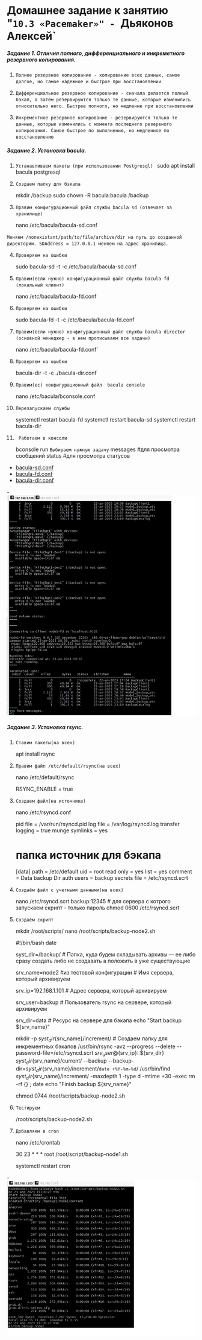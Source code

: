 # Домашнее задание к занятию "`10.3 «Pacemaker»" - `Дьяконов Алексей`



##### Задание 1. Отличия  полного, дифференциального и инкреметного резервного копирования.

1. `Полное резервное копирование - копирование всех данных, самое долгое, но самое надежное и быстрое при восстановлении`

2. `Дифференциальное резервное копирование - сначала делается полный бэкап, а затем резервируются только те данные, которые изменились относительно него. Быстрее полного, но медленне при восстановлении `

3. `Инкрементное резервное копирование - резервируются только те данные, которые изменились с момента последнего резервного копирования. Самое быстрое по выполнению, но медленное по восстановлению`

##### Задание 2. Установка bacula.

1. `Устанавливаем пакеты (при использовании Postgresql) `
    sudo apt install bacula postgresql

2. `Создаем папку для бэкапа`

    mkdir /backup
    sudo chown -R bacula:bacula /backup

3. `Правим конфигурационный файл службы bacula sd (отвечает за хранилище)`

    nano /etc/bacula/bacula-sd.conf

`Меняем /nonexistant/path/to/file/archive/dir на путь до созданной директории. SDAddress = 127.0.0.1 меняем на адрес хранилища.` 

4. `Проверяем на ошибки`

    sudo bacula-sd -t -c /etc/bacula/bacula-sd.conf

5. `Правим(если нужно) конфигурационный файл службы bacula fd (локальный клиент) `

    nano /etc/bacula/bacula-fd.conf

6. `Проверяем на ошибки`

    sudo bacula-fd -t -c /etc/bacula/bacula-fd.conf

7. `Правим(если нужно) конфигурационный файл службы bacula director (основной менеджер - в нем прописываем все задачи) `

    nano /etc/bacula/bacula-fd.conf`


8. `Проверяем на ошибки`

    bacula-dir -t -c ./bacula-dir.conf

9. `Правим(ес) конфигурационный файл  bacula console `

    nano /etc/bacula/bconsole.conf


10. `Перезапускаем службы`

    systemctl restart bacula-fd
    systemctl restart bacula-sd
    systemctl restart bacula-dir

11. ` Работаем в консоли`

    bconsole
    run
    `Выбираем нужную задачу`
    messages #для просмотра сообщений
    status #для просмотра статусов

 -  [bacula-sd.conf](./config/bacula-sd.conf) 
 -  [bacula-fd.conf](./config/bacula-fd.conf)
 -  [bacula-dir.conf](./config/bacula-dir.conf)

-![Скриншот bacula](./img/2_1.jpg)




##### Задание 3. Установка rsync.

1. `Ставим пакеты(на всех)`

    apt install rsync

2. `Правим файл /etc/default/rsync(на всех)`

    nano /etc/default/rsync

    RSYNC_ENABLE = true

3. `Создаем файл(на источнике)`

    nano /etc/rsyncd.conf
    
    pid file = /var/run/rsyncd.pid
    log file = /var/log/rsyncd.log
    transfer logging = true
    munge symlinks = yes

    # папка источник для бэкапа
    [data]
    path = /etc/default
    uid = root
    read only = yes
    list = yes
    comment = Data backup Dir
    auth users = backup
    secrets file = /etc/rsyncd.scrt

4. `Создаём файл с учетными данными(на всех) `

    nano /etc/rsyncd.scrt
    backup:12345 # для сервера с котрого запускаем скрипт  - только пароль
    chmod 0600 /etc/rsyncd.scrt

5. `Создаём скрипт `

    mkdir /root/scripts/
    nano /root/scripts/backup-node2.sh

    #!/bin/bash
    date
    
    syst_dir=/backup/ # Папка, куда будем складывать архивы — ее либо сразу создать либо не создавать а положить в уже существующие
    
    srv_name=node2 #из тестовой конфигурации # Имя сервера, который архивируем
    
    srv_ip=192.168.1.101 # Адрес сервера, который архивируем
   
    srv_user=backup  # Пользователь rsync на сервере, который архивируем
   
    srv_dir=data  # Ресурс на сервере для бэкапа
    echo "Start backup ${srv_name}"
    
    mkdir -p ${syst_dir}${srv_name}/increment/ # Создаем папку для инкрементных бэкапов
    /usr/bin/rsync -avz --progress --delete  --password-file=/etc/rsyncd.scrt ${srv_user}@${srv_ip}::${srv_dir} ${syst_dir}${srv_name}/current/ --backup --backup-dir=${syst_dir}${srv_name}/increment/`date +%Y-%m-%d`/
    /usr/bin/find ${syst_dir}${srv_name}/increment/ -maxdepth 1 -type d -mtime +30 -exec rm -rf {} \;
    date
    echo "Finish backup ${srv_name}"

    chmod 0744 /root/scripts/backup-node2.sh


6. `Тестируем`

    /root/scripts/backup-node2.sh

7. `Добавляем в cron`

    nano /etc/crontab

    30 23 * * * root /root/script/backup-node1.sh

    systemctl restart cron 

-![Скриншот rsync](./img/3_1.jpg)
